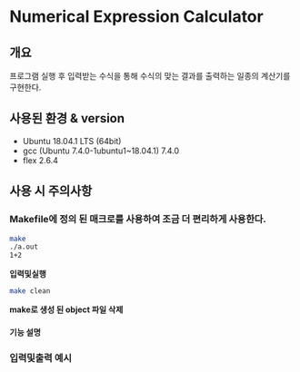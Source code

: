 # Numerical Expression Calculator

## 개요
프로그램 실행 후 입력받는 수식을 통해 수식의 맞는 결과를 출력하는 일종의 계산기를 구현한다.

## 사용된 환경 & version
- Ubuntu 18.04.1 LTS (64bit)
- gcc (Ubuntu 7.4.0-1ubuntu1~18.04.1) 7.4.0
- flex 2.6.4

## 사용 시 주의사항
### Makefile에 정의 된 매크로를 사용하여 조금 더 편리하게 사용한다.

```bash
make
./a.out
1+2
```

**입력및실행**

```bash
make clean
```

**make로 생성 된 object 파일 삭제**


#### 기능 설명


### 입력및출력 예시